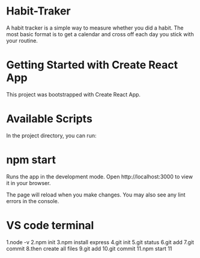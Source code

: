 # Habit-Traker
A habit tracker is a simple way to measure whether you did a habit. The most basic format is to get a calendar and cross off each day you stick with your routine.
# Getting Started with Create React App
This project was bootstrapped with Create React App.

# Available Scripts
In the project directory, you can run:

# npm start
Runs the app in the development mode.
Open http://localhost:3000 to view it in your browser.

The page will reload when you make changes.
You may also see any lint errors in the console.

# VS code terminal
1.node -v
2.npm init
3.npm install express
4.git init
5.git status
6.git add
7.git commit
8.then create all files
9.git add
10.git commit
11.npm start
11
